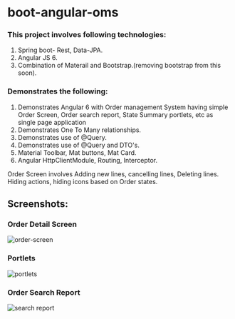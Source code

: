 # boot-angular-oms
### This project involves following technologies:
1. Spring boot- Rest, Data-JPA.
2. Angular JS 6.
3. Combination of Materail and Bootstrap.(removing bootstrap from this soon).

### Demonstrates the following:
1. Demonstrates Angular 6 with Order management System having simple Order Screen, 
Order search report, State Summary portlets, etc as single page application
2. Demonstrates One To Many relationships.
3. Demonstrates use of @Query.
4. Demonstrates use of @Query and DTO's.
5. Material Toolbar, Mat buttons, Mat Card.
6. Angular HttpClientModule, Routing, Interceptor.

Order Screen involves Adding new lines, cancelling lines, Deleting lines. Hiding actions, hiding icons based on Order states.

## Screenshots:
### Order Detail Screen
![order-screen](https://user-images.githubusercontent.com/7950737/41433912-ca52287e-7037-11e8-93d8-bd9f772744cf.JPG)

### Portlets
![portlets](https://user-images.githubusercontent.com/7950737/41433914-ca8ba9aa-7037-11e8-858c-5741a22938af.JPG)

### Order Search Report
![search report](https://user-images.githubusercontent.com/7950737/41433915-caca3242-7037-11e8-9c9d-445a29a5c157.JPG)
